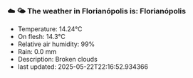 ### ☁️ 🌤️  The weather in Florianópolis is: Florianópolis

- Temperature: 14.24°C
- On flesh: 14.3°C
- Relative air humidity: 99%
- Rain: 0.0 mm
- Description: Broken clouds
- last updated: 2025-05-22T22:16:52.934366

